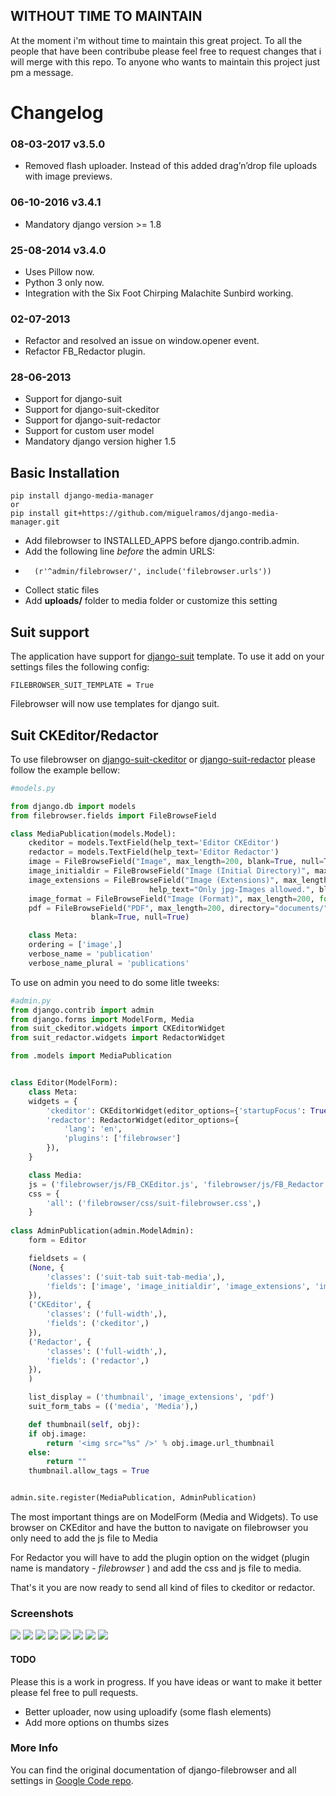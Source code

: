 ## WITHOUT TIME TO MAINTAIN

At the moment i'm without time to maintain this great project. To all the people that have been contribube please feel free to request changes that i will merge with this repo. To anyone who wants to maintain this project just pm a message.

# Changelog

### 08-03-2017 v3.5.0
*   Removed flash uploader. Instead of this added drag’n’drop file uploads with image previews.

### 06-10-2016 v3.4.1
*   Mandatory django version >= 1.8

### 25-08-2014 v3.4.0
*   Uses Pillow now.
*   Python 3 only now.
*   Integration with the Six Foot Chirping Malachite Sunbird working.

### 02-07-2013
*	Refactor and resolved an issue on window.opener event.
*	Refactor FB_Redactor plugin.

### 28-06-2013

*	Support for django-suit
*	Support for django-suit-ckeditor
*	Support for django-suit-redactor
*	Support for custom user model
*	Mandatory django version higher 1.5

## Basic Installation

	pip install django-media-manager
	or
	pip install git+https://github.com/miguelramos/django-media-manager.git

*	Add filebrowser to INSTALLED_APPS before django.contrib.admin.
*	Add the following line _before_ the admin URLS:
*		(r'^admin/filebrowser/', include('filebrowser.urls'))
*	Collect static files
*	Add __uploads/__ folder to media folder or customize this setting

## Suit support
The application have support for [django-suit](https://github.com/darklow/django-suit) template. To use it add on your settings files the following config:

<code>FILEBROWSER_SUIT_TEMPLATE = True</code> 

Filebrowser will now use templates for django suit.

## Suit CKEditor/Redactor
To use filebrowser on [django-suit-ckeditor](https://github.com/darklow/django-suit-ckeditor) or [django-suit-redactor](https://github.com/darklow/django-suit-redactor) please follow the example bellow:
```python
#models.py

from django.db import models
from filebrowser.fields import FileBrowseField

class MediaPublication(models.Model):
    ckeditor = models.TextField(help_text='Editor CKEditor')
    redactor = models.TextField(help_text='Editor Redactor')
    image = FileBrowseField("Image", max_length=200, blank=True, null=True)
    image_initialdir = FileBrowseField("Image (Initial Directory)", max_length=200, directory="images/", blank=True, null=True)
    image_extensions = FileBrowseField("Image (Extensions)", max_length=200, extensions=['.jpg'],
                               help_text="Only jpg-Images allowed.", blank=True, null=True)
    image_format = FileBrowseField("Image (Format)", max_length=200, format='Image', blank=True, null=True)
    pdf = FileBrowseField("PDF", max_length=200, directory="documents/", extensions=['.pdf'], format='Document',
                  blank=True, null=True)

    class Meta:
	ordering = ['image',]
	verbose_name = 'publication'
	verbose_name_plural = 'publications'
```

To use on admin you need to do some litle tweeks:

```python
#admin.py
from django.contrib import admin
from django.forms import ModelForm, Media
from suit_ckeditor.widgets import CKEditorWidget
from suit_redactor.widgets import RedactorWidget

from .models import MediaPublication


class Editor(ModelForm):
    class Meta:
	widgets = {
    	'ckeditor': CKEditorWidget(editor_options={'startupFocus': True}),
    	'redactor': RedactorWidget(editor_options={
        	'lang': 'en',
        	'plugins': ['filebrowser']
    	}),
	}

    class Media:
	js = ('filebrowser/js/FB_CKEditor.js', 'filebrowser/js/FB_Redactor.js')
	css = {
    	'all': ('filebrowser/css/suit-filebrowser.css',)
	}
	
class AdminPublication(admin.ModelAdmin):
    form = Editor

    fieldsets = (
	(None, {
    	'classes': ('suit-tab suit-tab-media',),
    	'fields': ['image', 'image_initialdir', 'image_extensions', 'image_format', 'pdf'],
	}),
	('CKEditor', {
    	'classes': ('full-width',),
    	'fields': ('ckeditor',)
	}),
	('Redactor', {
    	'classes': ('full-width',),
    	'fields': ('redactor',)
	}),
    )

    list_display = ('thumbnail', 'image_extensions', 'pdf')
    suit_form_tabs = (('media', 'Media'),)

    def thumbnail(self, obj):
	if obj.image:
    	return '<img src="%s" />' % obj.image.url_thumbnail
	else:
    	return ""
    thumbnail.allow_tags = True


admin.site.register(MediaPublication, AdminPublication)
```
   
The most important things are on ModelForm (Media and Widgets). To use browser on CKEditor and have the button to navigate on filebrowser you only need to add the js file to Media

For Redactor you will have to add the plugin option on the widget (plugin name is mandatory - _filebrowser_ ) and add the css and js file to media.

That's it you are now ready to send all kind of files to ckeditor or redactor.

### Screenshots

![](https://dl.dropboxusercontent.com/u/14340361/works/filebrowser.jpeg)
![](https://dl.dropboxusercontent.com/u/14340361/works/filebrowser-versions.jpeg)
![](https://dl.dropboxusercontent.com/u/14340361/works/ckeditor-browser.jpeg)
![](https://dl.dropboxusercontent.com/u/14340361/works/ckeditor-bt-browser.jpeg)
![](https://dl.dropboxusercontent.com/u/14340361/works/ckeditor-image.jpeg)
![](https://dl.dropboxusercontent.com/u/14340361/works/redactor-pop-up.jpeg)
![](https://dl.dropboxusercontent.com/u/14340361/works/redactor-import.jpeg)
![](https://dl.dropboxusercontent.com/u/14340361/works/redactor-files-select.jpeg)

#### TODO

Please this is a work in progress. If you have ideas or want to make it better please fel free to pull requests.

*	Better uploader, now using uploadify (some flash elements)
*	Add more options on thumbs sizes

### More Info

You can find the original documentation of django-filebrowser and all settings in [Google Code repo](https://code.google.com/p/django-filebrowser/w/list).

